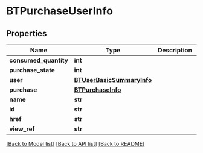 # BTPurchaseUserInfo

## Properties
Name | Type | Description | Notes
------------ | ------------- | ------------- | -------------
**consumed_quantity** | **int** |  | [optional] 
**purchase_state** | **int** |  | [optional] 
**user** | [**BTUserBasicSummaryInfo**](BTUserBasicSummaryInfo.md) |  | [optional] 
**purchase** | [**BTPurchaseInfo**](BTPurchaseInfo.md) |  | [optional] 
**name** | **str** |  | [optional] 
**id** | **str** |  | [optional] 
**href** | **str** |  | [optional] 
**view_ref** | **str** |  | [optional] 

[[Back to Model list]](../README.md#documentation-for-models) [[Back to API list]](../README.md#documentation-for-api-endpoints) [[Back to README]](../README.md)


